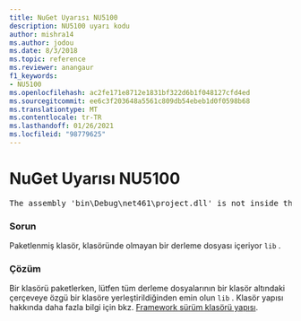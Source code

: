 ```yaml
---
title: NuGet Uyarısı NU5100
description: NU5100 uyarı kodu
author: mishra14
ms.author: jodou
ms.date: 8/3/2018
ms.topic: reference
ms.reviewer: anangaur
f1_keywords:
- NU5100
ms.openlocfilehash: ac2fe171e8712e1831bf322d6b1f048127cfd4ed
ms.sourcegitcommit: ee6c3f203648a5561c809db54ebeb1d0f0598b68
ms.translationtype: MT
ms.contentlocale: tr-TR
ms.lasthandoff: 01/26/2021
ms.locfileid: "98779625"
---
```

# <a name="nuget-warning-nu5100"></a>NuGet Uyarısı NU5100
<pre>The assembly 'bin\Debug\net461\project.dll' is not inside the 'lib' folder and hence it won't be added as a reference when the package is installed into a project. Move it into the 'lib' folder if it needs to be referenced.</pre>

### <a name="issue"></a>Sorun

Paketlenmiş klasör, klasöründe olmayan bir derleme dosyası içeriyor `lib` .


### <a name="solution"></a>Çözüm

Bir klasörü paketlerken, lütfen tüm derleme dosyalarının bir klasör altındaki çerçeveye özgü bir klasöre yerleştirildiğinden emin olun `lib` . Klasör yapısı hakkında daha fazla bilgi için bkz. [Framework sürüm klasörü yapısı](../../create-packages/supporting-multiple-target-frameworks.md#framework-version-folder-structure).

